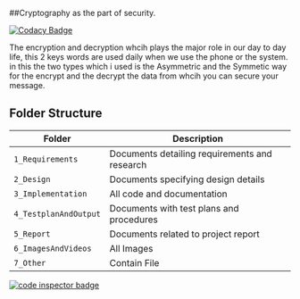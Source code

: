 ##Cryptography as the part of security.

[![Codacy Badge](https://api.codacy.com/project/badge/Grade/ff07118dfe01413ebd8868b5793e22d8)](https://app.codacy.com/gh/Heam666/Mini_Project_Ltts?utm_source=github.com&utm_medium=referral&utm_content=Heam666/Mini_Project_Ltts&utm_campaign=Badge_Grade_Settings)

The encryption and decryption whcih plays the major role in our day to day life, this 2 keys words are used daily when we use the phone or the system. 
in this the two types which i used is the Asymmetric and the Symmetic way for the encrypt and the decrypt the data from whcih you can secure your message.




## Folder Structure
|Folder               | Description
|---------------------|------------------------------------------
|`1_Requirements`     | Documents detailing requirements and research
|`2_Design`           | Documents specifying design details
|`3_Implementation`   | All code and documentation
|`4_TestplanAndOutput`| Documents with test plans and procedures
|`5_Report`           | Documents related to project report
|`6_ImagesAndVideos`  | All Images
|`7_Other`            | Contain File




<a href="https://frontend.code-inspector.com/public/user/github/Heam666">
   <img src="https://code-inspector.com/public/badge/user/github/Heam666?style=light" alt="code inspector badge" />
</a>
